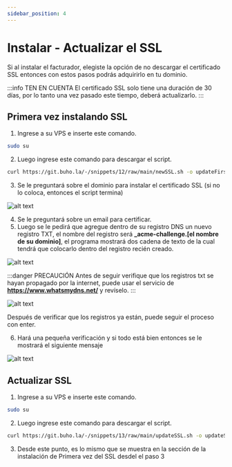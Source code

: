 ```yaml
---
sidebar_position: 4
---
```

# Instalar - Actualizar el SSL

Si al instalar el facturador, elegiste la opción de no descargar el certificado SSL entonces con estos pasos podrás adquirirlo en tu dominio.

:::info TEN EN CUENTA
El certificado SSL solo tiene una duración de 30 días, por lo tanto una vez pasado este tiempo, deberá actualizarlo.
::: 

## Primera vez instalando SSL

1. Ingrese a su VPS e inserte este comando. 
 ```bash
 sudo su 
 ```
2. Luego ingrese este comando para descargar el script. 
 ```bash
 curl https://git.buho.la/-/snippets/12/raw/main/newSSL.sh -o updateFirstSSL.sh && chmod +x updateFirstSSL.sh && ./updateFirstSSL.sh
 ```
3. Se le preguntará sobre el dominio para instalar el certificado SSL (si no lo coloca, entonces el script termina)
    
 ![alt text](img/dominio-ssl.png)

4. Se le preguntará sobre un email para certificar.
5. Luego se le pedirá que agregue dentro de su registro DNS un nuevo registro TXT, el nombre del registro será **_acme-challenge.[el nombre de su dominio]**, el programa mostrará dos cadena de texto de la cual tendrá que colocarlo dentro del registro recién creado.

 ![alt text](img/registro-txt-ssl.png)

 :::danger PRECAUCIÓN
 Antes de seguir verifique que los registros txt se hayan propagado por la internet, puede usar el servicio de **https://www.whatsmydns.net/** y revíselo.
 :::

 ![alt text](img/dns-ssl.png)

 Después de verificar que los registros ya están, puede seguir el proceso con enter.

6. Hará una pequeña verificación y si todo está bien entonces se le mostrará el siguiente mensaje

 ![alt text](img/verificado-ssl.png)


## Actualizar SSL

1. Ingrese a su VPS e inserte este comando. 
 ```bash
 sudo su 
 ```
2. Luego ingrese este comando para descargar el script. 
 ```bash
 curl https://git.buho.la/-/snippets/13/raw/main/updateSSL.sh -o updateSSL.sh && chmod +x updateSSL.sh && ./updateFirstSSL.sh
 ```
3. Desde este punto, es lo mismo que se muestra en la sección de la instalación de Primera vez del SSL desdel el paso 3
